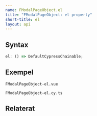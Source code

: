 ```yaml
---
name: FModalPageObject.el
title: "FModalPageObject: el property"
short-title: el
layout: api
---
```


## Syntax

```ts nocompile nolint
el: () => DefaultCypressChainable;
```

## Exempel

```import static
FModalPageObject-el.vue
```

```import
FModalPageObject-el.cy.ts
```

## Relaterat
